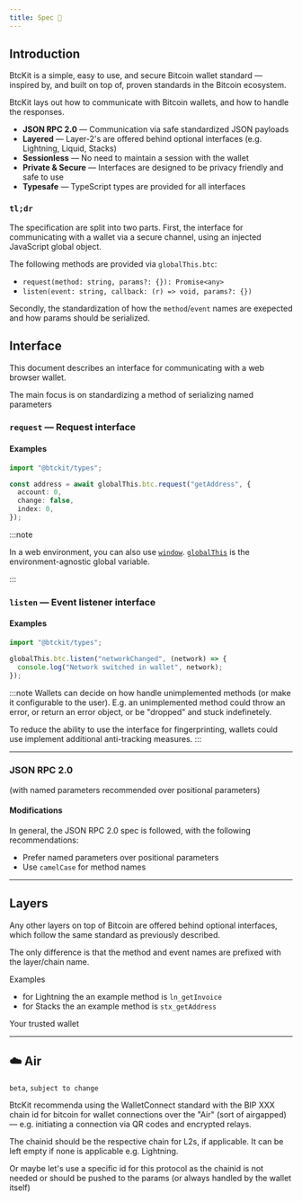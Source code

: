 ```yaml
---
title: Spec 🚧
---
```


## Introduction

BtcKit is a simple, easy to use, and secure Bitcoin wallet standard — inspired by, and built on top of, proven standards in the Bitcoin ecosystem.

BtcKit lays out how to communicate with Bitcoin wallets, and how to handle the responses.

- **JSON RPC 2.0** — Communication via safe standardized JSON payloads
- **Layered** — Layer-2's are offered behind optional interfaces (e.g. Lightning, Liquid, Stacks)
- **Sessionless** — No need to maintain a session with the wallet
- **Private & Secure** — Interfaces are designed to be privacy friendly and safe to use
- **Typesafe** — TypeScript types are provided for all interfaces

### `tl;dr`

The specification are split into two parts.
First, the interface for communicating with a wallet via a secure channel, using an injected JavaScript global object.

The following methods are provided via `globalThis.btc`:

- `request(method: string, params?: {}): Promise<any>`
- `listen(event: string, callback: (r) => void, params?: {})`

Secondly, the standardization of how the `method`/`event` names are exepected and how params should be serialized.

## Interface

This document describes an interface for communicating with a web browser wallet.

The main focus is on standardizing a method of serializing named parameters

### `request` — Request interface

#### Examples

```ts
import "@btckit/types";

const address = await globalThis.btc.request("getAddress", {
  account: 0,
  change: false,
  index: 0,
});
```

:::note

In a web environment, you can also use [`window`](https://developer.mozilla.org/en-US/docs/Web/API/Window). [`globalThis`](https://developer.mozilla.org/en-US/docs/Web/JavaScript/Reference/Global_Objects/globalThis) is the environment-agnostic global variable.

:::

### `listen` — Event listener interface

#### Examples

```ts
import "@btckit/types";

globalThis.btc.listen("networkChanged", (network) => {
  console.log("Network switched in wallet", network);
});
```

:::note
Wallets can decide on how handle unimplemented methods (or make it configurable to the user).
E.g. an unimplemented method could throw an error, or return an error object, or be "dropped" and stuck indefinetely.

To reduce the ability to use the interface for fingerprinting, wallets could use implement additional anti-tracking measures.
:::

---

### JSON RPC 2.0

(with named parameters recommended over positional parameters)

#### Modifications

In general, the JSON RPC 2.0 spec is followed, with the following recommendations:

- Prefer named parameters over positional parameters
- Use `camelCase` for method names

---

## Layers

Any other layers on top of Bitcoin are offered behind optional interfaces, which follow the same standard as previously described.

The only difference is that the method and event names are prefixed with the layer/chain name.

Examples

- for Lightning the an example method is `ln_getInvoice`
- for Stacks the an example method is `stx_getAddress`

Your trusted wallet

---

## ☁️ Air

`beta`, `subject to change`

BtcKit recommenda using the WalletConnect standard with the BIP XXX chain id for bitcoin for wallet connections over the "Air" (sort of airgapped) — e.g. initiating a connection via QR codes and encrypted relays.

The chainid should be the respective chain for L2s, if applicable. It can be left empty if none is applicable e.g. Lightning.

Or maybe let's use a specific id for this protocol as the chainid is not needed or should be pushed to the params (or always handled by the wallet itself)
